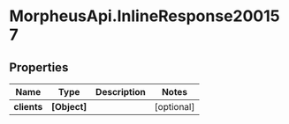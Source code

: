 # MorpheusApi.InlineResponse200157

## Properties

Name | Type | Description | Notes
------------ | ------------- | ------------- | -------------
**clients** | **[Object]** |  | [optional] 


